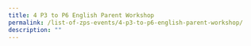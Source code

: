 ```yaml
---
title: 4 P3 to P6 English Parent Workshop
permalink: /list-of-zps-events/4-p3-to-p6-english-parent-workshop/
description: ""
---
```

